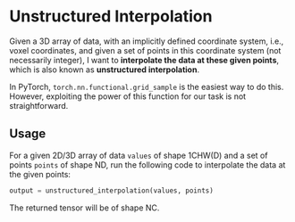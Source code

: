 # Unstructured Interpolation
Given a 3D array of data, with an implicitly defined coordinate system, i.e., voxel coordinates,
and given a set of points in this coordinate system (not necessarily integer), 
I want to **interpolate the data at these given points**, which is also known as **unstructured interpolation**.

In PyTorch, `torch.nn.functional.grid_sample` is the easiest way to do this. 
However, exploiting the power of this function for our task is not straightforward.

## Usage
For a given 2D/3D array of data `values` of shape 1CHW(D) and a set of points `points` of shape ND,
run the following code to interpolate the data at the given points:

```python
output = unstructured_interpolation(values, points)
```

The returned tensor will be of shape NC.
